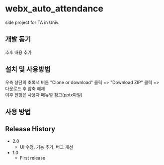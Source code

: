 # webx_auto_attendance
side project for TA in Univ.

## 개발 동기
추후 내용 추가

## 설치 및 사용방법
우측 상단의 초록색 버튼 "Clone or download" 클릭 => "Download ZIP" 클릭 => 다운로드 후 압축 해제<br>
이후 진행은 사용자 매뉴얼 참고(pptx파일)

## 사용 방법


## Release History

* 2.0
    * UI 수정, 기능 추가, 버그 개선
* 1.0
    * First release
    
